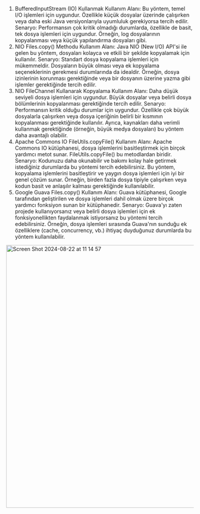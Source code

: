 1. BufferedInputStream (IO) Kullanmak
Kullanım Alanı: Bu yöntem, temel I/O işlemleri için uygundur. Özellikle küçük dosyalar üzerinde çalışırken veya daha eski Java versiyonlarıyla uyumluluk gerekiyorsa tercih edilir.
Senaryo: Performansın çok kritik olmadığı durumlarda, özellikle de basit, tek dosya işlemleri için uygundur. Örneğin, log dosyalarının kopyalanması veya küçük yapılandırma dosyaları gibi.
2. NIO Files.copy() Methodu
Kullanım Alanı: Java NIO (New I/O) API'si ile gelen bu yöntem, dosyaları kolayca ve etkili bir şekilde kopyalamak için kullanılır.
Senaryo: Standart dosya kopyalama işlemleri için mükemmeldir. Dosyaların büyük olması veya ek kopyalama seçeneklerinin gerekmesi durumlarında da idealdir. Örneğin, dosya izinlerinin korunması gerektiğinde veya bir dosyanın üzerine yazma gibi işlemler gerektiğinde tercih edilir.
3. NIO FileChannel Kullanarak Kopyalama
Kullanım Alanı: Daha düşük seviyeli dosya işlemleri için uygundur. Büyük dosyalar veya belirli dosya bölümlerinin kopyalanması gerektiğinde tercih edilir.
Senaryo: Performansın kritik olduğu durumlar için uygundur. Özellikle çok büyük dosyalarla çalışırken veya dosya içeriğinin belirli bir kısmının kopyalanması gerektiğinde kullanılır. Ayrıca, kaynakları daha verimli kullanmak gerektiğinde (örneğin, büyük medya dosyaları) bu yöntem daha avantajlı olabilir.
4. Apache Commons IO FileUtils.copyFile()
Kullanım Alanı: Apache Commons IO kütüphanesi, dosya işlemlerini basitleştirmek için birçok yardımcı metot sunar. FileUtils.copyFile() bu metodlardan biridir.
Senaryo: Kodunuzu daha okunabilir ve bakımı kolay hale getirmek istediğiniz durumlarda bu yöntemi tercih edebilirsiniz. Bu yöntem, kopyalama işlemlerini basitleştirir ve yaygın dosya işlemleri için iyi bir genel çözüm sunar. Örneğin, birden fazla dosya tipiyle çalışırken veya kodun basit ve anlaşılır kalması gerektiğinde kullanılabilir.
5. Google Guava Files.copy()
Kullanım Alanı: Guava kütüphanesi, Google tarafından geliştirilen ve dosya işlemleri dahil olmak üzere birçok yardımcı fonksiyon sunan bir kütüphanedir.
Senaryo: Guava'yı zaten projede kullanıyorsanız veya belirli dosya işlemleri için ek fonksiyonellikten faydalanmak istiyorsanız bu yöntemi tercih edebilirsiniz. Örneğin, dosya işlemleri sırasında Guava'nın sunduğu ek özelliklere (cache, concurrency, vb.) ihtiyaç duyduğunuz durumlarda bu yöntem kullanılabilir.

<img width="705" alt="Screen Shot 2024-08-22 at 11 14 57" src="https://github.com/user-attachments/assets/5186cb00-7636-4b47-bc9b-1dfb1f8888dc">



